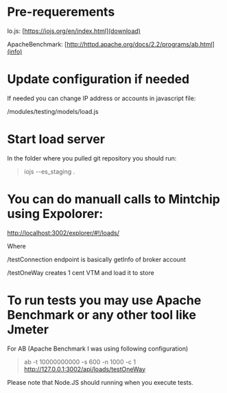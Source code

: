 # Pre-requerements

Io.js: [https://iojs.org/en/index.html](download)

ApacheBenchmark: [http://httpd.apache.org/docs/2.2/programs/ab.html](info)

# Update configuration if needed

If needed you can change IP address or accounts in javascript file:

/modules/testing/models/load.js

# Start load server

In the folder where you pulled git repository you should run:

> iojs --es_staging .

# You can do manuall calls to Mintchip using Expolorer:

[http://localhost:3002/explorer/#!/loads/](Explorer)

Where

/testConnection  endpoint is basically getInfo of broker account

/testOneWay  creates 1 cent VTM and load it to store

# To run tests you may use Apache Benchmark or any other tool like Jmeter

For AB (Apache Benchmark I was using following configuration)

> ab -t 10000000000 -s 600 -n 1000 -c 1 http://127.0.0.1:3002/api/loads/testOneWay

Please note that Node.JS should running when you execute tests.
